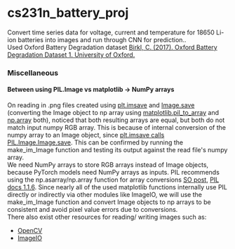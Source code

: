 # cs231n_battery_proj
Convert time series data for voltage, current and temperature for 18650 Li-ion batteries into images and run through CNN for prediction.\.  
Used Oxford Battery Degradation dataset [Birkl, C. (2017). Oxford Battery Degradation Dataset 1. University of Oxford.](https://ora.ox.ac.uk/objects/uuid:03ba4b01-cfed-46d3-9b1a-7d4a7bdf6fac)


### Miscellaneous
#### Between using PIL.Image vs matplotlib -> NumPy arrays
On reading in .png files created using [plt.imsave](https://matplotlib.org/stable/api/image_api.html#matplotlib.image.imread) and [Image.save](https://pillow.readthedocs.io/en/stable/reference/Image.html#PIL.Image.open) (converting the Image object to np array using [matplotlib.pil_to_array](https://matplotlib.org/stable/api/image_api.html#matplotlib.image.imread) and [np.array](https://numpy.org/doc/stable/reference/generated/numpy.array.html) both), noticed that both resulting arrays are equal, but both do not match input numpy RGB array. This is because of internal conversion of the numpy array to an Image object, since [plt.imsave calls PIL.Image.Image.save](https://matplotlib.org/stable/api/image_api.html#matplotlib.image.imsave). This can be confirmed by running the make_im_Image function and testing its output against the read file's numpy array.\
We need NumPy arrays to store RGB arrays instead of Image objects, because PyTorch models need NumPy arrays as inputs. PIL recommends using the np.asarray/np.array function for array conversions [SO post](https://stackoverflow.com/questions/384759/how-do-i-convert-a-pil-image-into-a-numpy-array), [PIL docs 1.1.6](https://web.archive.org/web/20081225061956/http://effbot.org/zone/pil-changes-116.htm). Since nearly all of the used matplotlib functions internally use PIL directly or indirectly via other modules like ImageIO, we will use the make_im_Image function and convert Image objects to np arrays to be consistent and avoid pixel value errors due to conversions.\
There also exist other resources for reading/ writing images such as:
* [OpenCV](https://docs.opencv.org/3.4/d4/da8/group__imgcodecs.html) 
* [ImageIO](https://github.com/imageio/imageio)
